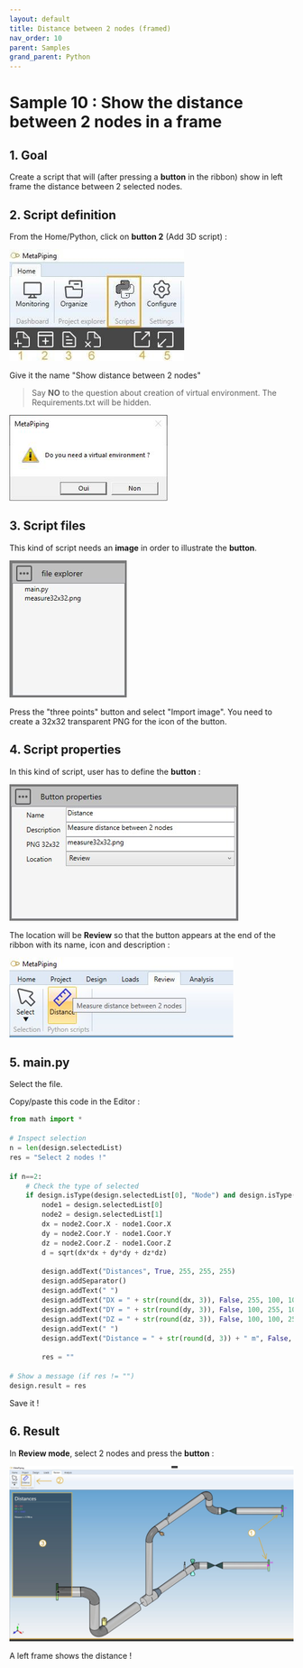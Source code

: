 ```yaml
---
layout: default
title: Distance between 2 nodes (framed)
nav_order: 10
parent: Samples
grand_parent: Python
---
```


# Sample 10 : Show the distance between 2 nodes in a frame

## 1. Goal

Create a script that will (after pressing a **button** in the ribbon) show in left frame the distance between 2 selected nodes.

## 2. Script definition

From the Home/Python, click on **button 2** (Add 3D script) :

![Image](../../Images/PythonMenu.jpg)

Give it the name "Show distance between 2 nodes"

>Say **NO** to the question about creation of virtual environment. The Requirements.txt will be hidden.

![Image](../../Images/PythonMenu1.jpg)

## 3. Script files

This kind of script needs an **image** in order to illustrate the **button**.

![Image](../../Images/PythonSample8_3.jpg)

Press the "three points" button and select "Import image". You need to create a 32x32 transparent PNG for the icon of the button.

## 4. Script properties

In this kind of script, user has to define the **button** :

![Image](../../Images/PythonSample8_4.jpg)

The location will be **Review** so that the button appears at the end of the ribbon with its name, icon and description :

![Image](../../Images/PythonSample8_1.jpg)

## 5. main.py

Select the file.

Copy/paste this code in the Editor :

```python
from math import *

# Inspect selection
n = len(design.selectedList)
res = "Select 2 nodes !"

if n==2:
    # Check the type of selected
    if design.isType(design.selectedList[0], "Node") and design.isType(design.selectedList[1], "Node"):
        node1 = design.selectedList[0]
        node2 = design.selectedList[1]
        dx = node2.Coor.X - node1.Coor.X
        dy = node2.Coor.Y - node1.Coor.Y
        dz = node2.Coor.Z - node1.Coor.Z
        d = sqrt(dx*dx + dy*dy + dz*dz)

        design.addText("Distances", True, 255, 255, 255)
        design.addSeparator()
        design.addText(" ")
        design.addText("DX = " + str(round(dx, 3)), False, 255, 100, 100)
        design.addText("DY = " + str(round(dy, 3)), False, 100, 255, 100)
        design.addText("DZ = " + str(round(dz, 3)), False, 100, 100, 255)
        design.addText(" ")
        design.addText("Distance = " + str(round(d, 3)) + " m", False, 255, 255, 255)
        
        res = ""

# Show a message (if res != "")
design.result = res

```

Save it !

## 6. Result

In **Review mode**, select 2 nodes and press the **button** :

![Image](../../Images/PythonSample9_1.jpg)

A left frame shows the distance !